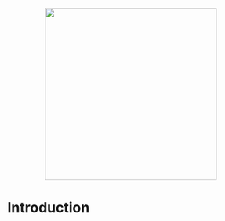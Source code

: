 <div id="header" align="center">
  <img src="https://github.com/user-attachments/assets/fe065a5b-792d-423c-96cd-6d731e983e98" width="350"/>
</div>

# Introduction
